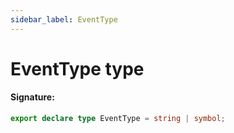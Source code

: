 ```yaml
---
sidebar_label: EventType
---
```


# EventType type

#### Signature:

```typescript
export declare type EventType = string | symbol;
```
